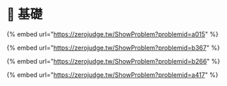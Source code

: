 # 🐌 基礎

{% embed url="https://zerojudge.tw/ShowProblem?problemid=a015" %}

{% embed url="https://zerojudge.tw/ShowProblem?problemid=b367" %}

{% embed url="https://zerojudge.tw/ShowProblem?problemid=b266" %}



{% embed url="https://zerojudge.tw/ShowProblem?problemid=a417" %}

